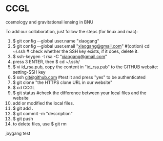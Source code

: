 # CCGL
cosmology and gravitational lensing in BNU

To add our collaboration, just follow the steps (for linux and mac):

1. $ git config --global user.name "xiaogang"
2. $ git config --global user.email "xiaogang@gmail.com"
#(option) cd ~/.ssh  # check whether the SSH key exists, if it does, delete it.
3. $ ssh-keygen -t rsa -C “xiaogang@gmail.com”
4. press 3 ENTER, then $ cd ~/.ssh/ 
5. $ vi id_rsa.pub, copy the content in "id_rsa.pub" to the GITHUB website: setting-SSH key
6. $ ssh git@github.com #test it and press "yes" to be authenticated
7. $ git clone "the HTTPS clone URL in our website"
8. $ cd CCGL
9. $ git status  #check the difference between your local files and the website
10. add or modified the local files.
11. $ git add .
12. $ git commit -m "description"
13. $ git push
14. to delete files, use $ git rm 


joygang test

